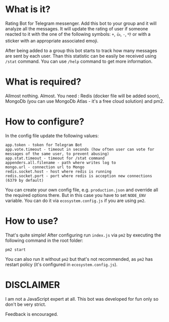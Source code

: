 # What is it?
Rating Bot for Telegram messenger. Add this bot to your group and it will analyze all the messages. It will update the rating of user if someone reacted to it with the one of the following symbols: `+`, `👍`, `-`, `👎` or with a sticker with an appropriate associated emoji.

After being added to a group this bot starts to track how many messages are sent by each user. Than this statistic can be easily be received using `/stat` command. You can use `/help` command to get more information.

# What is required?
Allmost nothing. Almost. You need : Redis (docker file will be added soon), MongoDb (you can use MongoDb Atlas - it's a free cloud solution) and pm2.

# How to configure?
In the config file update the following values:
```
app.token - token for Telegram Bot
app.vote.timeout - timeout in seconds (how often user can vote for messages of the same user, to prevent abusing)
app.stat.timeout - timeout for /stat command
appenders.all.filename - path where writes log to
mongo.url - connection url to Mongo
redis.socket.host - host where redis is running
redis.socket.port - port where redis is acception new connections (6379 by default)
```

You can create your own config file, e.g. `production.json` and override all the required options there. But in this case you have to set `NODE_ENV` variable. You can do it via `ecosystem.config.js` if you are using `pm2`.

# How to use?
That's quite simple! After configuring run `index.js` via `pm2` by executing the following command in the root folder:
```
pm2 start
```
You can also run it without `pm2` but that's not recommended, as `pm2` has restart policy (it's configured in `ecosystem.config.js`).

# DISCLAIMER
I am not a JavaScript expert at all. This bot was developed for fun only so don't be very strict.

Feedback is encouraged.
